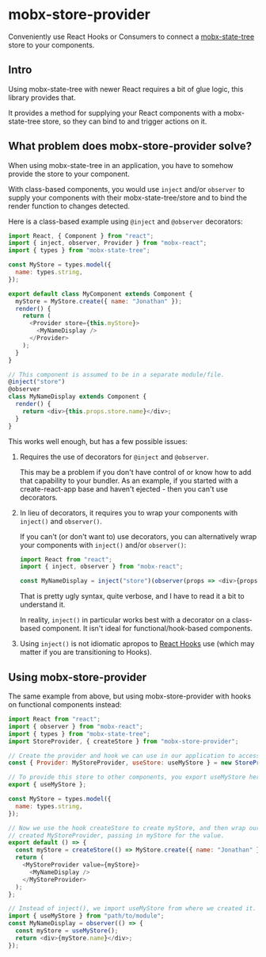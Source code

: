 # mobx-store-provider

Conveniently use React Hooks or Consumers to connect a [mobx-state-tree](https://mobx-state-tree.js.org) store to your components.

## Intro

Using mobx-state-tree with newer React requires a bit of glue logic, this library provides that.

It provides a method for supplying your React components with a mobx-state-tree store, so they can bind to and trigger actions on it.

## What problem does mobx-store-provider solve?

When using mobx-state-tree in an application, you have to somehow provide the store to your component.

With class-based components, you would use `inject` and/or `observer` to supply your components with their mobx-state-tree/store and to bind the render function to changes detected.

Here is a class-based example using `@inject` and `@observer` decorators:

```javascript
import React, { Component } from "react";
import { inject, observer, Provider } from "mobx-react";
import { types } from "mobx-state-tree";

const MyStore = types.model({
  name: types.string,
});

export default class MyComponent extends Component {
  myStore = MyStore.create({ name: "Jonathan" });
  render() {
    return (
      <Provider store={this.myStore}>
        <MyNameDisplay />
      </Provider>
    );
  }
}

// This component is assumed to be in a separate module/file.
@inject("store")
@observer
class MyNameDisplay extends Component {
  render() {
    return <div>{this.props.store.name}</div>;
  }
}
```

This works well enough, but has a few possible issues:

1. Requires the use of decorators for `@inject` and `@observer`.

   This may be a problem if you don't have control of or know how to add that capability to your bundler. As an example, if you started with a create-react-app base and haven't ejected - then you can't use decorators.

1. In lieu of decorators, it requires you to wrap your components with `inject()` and `observer()`.

   If you can't (or don't want to) use decorators, you can alternatively wrap your components with `inject()` and/or `observer()`:

   ```javascript
   import React from "react";
   import { inject, observer } from "mobx-react";

   const MyNameDisplay = inject("store")(observer(props => <div>{props.store.name}</div>));
   ```

   That is pretty ugly syntax, quite verbose, and I have to read it a bit to understand it.

   In reality, `inject()` in particular works best with a decorator on a class-based component. It isn't ideal for functional/hook-based components.

1. Using `inject()` is not idiomatic apropos to [React Hooks](https://reactjs.org/docs/hooks-reference.html) use (which may matter if you are transitioning to Hooks).

## Using mobx-store-provider

The same example from above, but using mobx-store-provider with hooks on functional components instead:

```javascript
import React from "react";
import { observer } from "mobx-react";
import { types } from "mobx-state-tree";
import StoreProvider, { createStore } from "mobx-store-provider";

// Create the provider and hook we can use in our application to access this store
const { Provider: MyStoreProvider, useStore: useMyStore } = new StoreProvider();

// To provide this store to other components, you export useMyStore here and import it elsewhere:
export { useMyStore };

const MyStore = types.model({
  name: types.string,
});

// Now we use the hook createStore to create myStore, and then wrap our application with the newly
// created MyStoreProvider, passing in myStore for the value.
export default () => {
  const myStore = createStore(() => MyStore.create({ name: "Jonathan" }));
  return (
    <MyStoreProvider value={myStore}>
      <MyNameDisplay />
    </MyStoreProvider>
  );
};

// Instead of inject(), we import useMyStore from where we created it.
import { useMyStore } from "path/to/module";
const MyNameDisplay = observer(() => {
  const myStore = useMyStore();
  return <div>{myStore.name}</div>;
});
```
